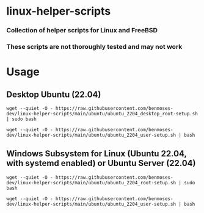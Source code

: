 # linux-helper-scripts
### Collection of helper scripts for Linux and FreeBSD
### These scripts are not thoroughly tested and may not work

# Usage
## Desktop Ubuntu (22.04)
```
wget --quiet -O - https://raw.githubusercontent.com/benmoses-dev/linux-helper-scripts/main/ubuntu/ubuntu_2204_desktop_root-setup.sh | sudo bash
```
```
wget --quiet -O - https://raw.githubusercontent.com/benmoses-dev/linux-helper-scripts/main/ubuntu/ubuntu_2204_user-setup.sh | bash
```
## Windows Subsystem for Linux (Ubuntu 22.04, with systemd enabled) or Ubuntu Server (22.04)
```
wget --quiet -O - https://raw.githubusercontent.com/benmoses-dev/linux-helper-scripts/main/ubuntu/ubuntu_2204_root-setup.sh | sudo bash
```
```
wget --quiet -O - https://raw.githubusercontent.com/benmoses-dev/linux-helper-scripts/main/ubuntu/ubuntu_2204_user-setup.sh | bash
```
